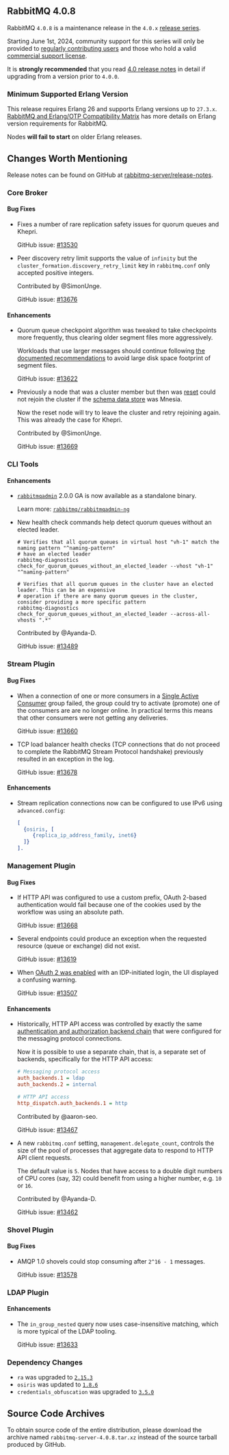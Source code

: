## RabbitMQ 4.0.8

RabbitMQ `4.0.8` is a maintenance release in the `4.0.x` [release series](https://www.rabbitmq.com/release-information).

Starting June 1st, 2024, community support for this series will only be provided to [regularly contributing users](https://github.com/rabbitmq/rabbitmq-server/blob/main/COMMUNITY_SUPPORT.md) and those
who hold a valid [commercial support license](https://tanzu.vmware.com/rabbitmq/oss).

It is **strongly recommended** that you read [4.0 release notes](https://github.com/rabbitmq/rabbitmq-server/releases/tag/v4.0.1)
in detail if upgrading from a version prior to `4.0.0`.


### Minimum Supported Erlang Version

This release requires Erlang 26 and supports Erlang versions up to `27.3.x`.
[RabbitMQ and Erlang/OTP Compatibility Matrix](https://www.rabbitmq.com/docs/which-erlang) has more details on
Erlang version requirements for RabbitMQ.

Nodes **will fail to start** on older Erlang releases.


## Changes Worth Mentioning

Release notes can be found on GitHub at [rabbitmq-server/release-notes](https://github.com/rabbitmq/rabbitmq-server/tree/v4.0.x/release-notes).

### Core Broker

#### Bug Fixes

 * Fixes a number of rare replication safety issues for quorum queues and Khepri.

   GitHub issue: [#13530](https://github.com/rabbitmq/rabbitmq-server/pull/13530)

 * Peer discovery retry limit supports the value of `infinity`
   but the `cluster_formation.discovery_retry_limit` key in `rabbitmq.conf` only accepted positive integers.

   Contributed by @SimonUnge.

   GitHub issue: [#13676](https://github.com/rabbitmq/rabbitmq-server/pull/13676)

#### Enhancements

 * Quorum queue checkpoint algorithm was tweaked to take checkpoints more frequently, thus
   clearing older segment files more aggressively.

   Workloads that use larger messages should continue following [the documented recommendations](https://www.rabbitmq.com/docs/quorum-queues#performance-tuning-large-messages) to
   avoid large disk space footprint of segment files.

   GitHub issue: [#13622](https://github.com/rabbitmq/rabbitmq-server/pull/13622)

 * Previously a node that was a cluster member but then was [reset](https://www.rabbitmq.com/docs/clustering#restarting-with-hostname-changes) could not
   rejoin the cluster if the [schema data store](https://www.rabbitmq.com/docs/metadata-store) was Mnesia.

   Now the reset node will try to leave the cluster and retry rejoining again.
   This was already the case for Khepri.

   Contributed by @SimonUnge.

   GitHub issue: [#13669](https://github.com/rabbitmq/rabbitmq-server/pull/13669)


### CLI Tools

#### Enhancements

 * [`rabbitmqadmin`](https://www.rabbitmq.com/docs/management-cli) 2.0.0 GA is now available as a standalone binary.

   Learn more: [`rabbitmq/rabbitmqadmin-ng`](https://github.com/rabbitmq/rabbitmqadmin-ng)

  * New health check commands help detect quorum queues without an elected leader.

    ```shell
    # Verifies that all quorum queues in virtual host "vh-1" match the naming pattern "^naming-pattern"
    # have an elected leader
    rabbitmq-diagnostics check_for_quorum_queues_without_an_elected_leader --vhost "vh-1" "^naming-pattern"

    # Verifies that all quorum queues in the cluster have an elected leader. This can be an expensive
    # operation if there are many quorum queues in the cluster, consider providing a more specific pattern
    rabbitmq-diagnostics check_for_quorum_queues_without_an_elected_leader --across-all-vhosts ".*"
    ```

    Contributed by @Ayanda-D.

    GitHub issue: [#13489](https://github.com/rabbitmq/rabbitmq-server/pull/13489/)


### Stream Plugin

#### Bug Fixes

 * When a connection of one or more consumers in a [Single Active Consumer](https://www.rabbitmq.com/docs/streams#single-active-consumer) group failed,
   the group could try to activate (promote) one of the consumers are are no longer online. In practical terms
   this means that other consumers were not getting any deliveries.

   GitHub issue: [#13660](https://github.com/rabbitmq/rabbitmq-server/pull/13660)

 * TCP load balancer health checks (TCP connections that do not proceed to complete the RabbitMQ Stream Protocol handshake)
   previously resulted in an exception in the log.

   GitHub issue: [#13678](https://github.com/rabbitmq/rabbitmq-server/pull/13678)

#### Enhancements

 * Stream replication connections now can be configured to use IPv6 using `advanced.config`:

   ```erl
   [
     {osiris, [
        {replica_ip_address_family, inet6}
     ]}
   ].
   ```


### Management Plugin

#### Bug Fixes

 * If HTTP API was configured to use a custom prefix, OAuth 2-based authentication would fail
   because one of the cookies used by the workflow was using an absolute path.

   GitHub issue: [#13668](https://github.com/rabbitmq/rabbitmq-server/pull/13668)

 * Several endpoints could produce an exception when the requested resource (queue or exchange) did not exist.

   GitHub issue: [#13619](https://github.com/rabbitmq/rabbitmq-server/pull/13619)

 * When [OAuth 2 was enabled](https://www.rabbitmq.com/docs/oauth2) with an IDP-initiated login,
   the UI displayed a confusing warning.

   GitHub issue: [#13507](https://github.com/rabbitmq/rabbitmq-server/pull/13507)

#### Enhancements

 * Historically, HTTP API access was controlled by exactly the same [authentication and authorization backend chain]()
   that were configured for the messaging protocol connections.

   Now it is possible to use a separate chain, that is, a separate set of backends, specifically for the HTTP API access:

   ```ini
   # Messaging protocol access
   auth_backends.1 = ldap
   auth_backends.2 = internal

   # HTTP API access
   http_dispatch.auth_backends.1 = http
   ```

   Contributed by @aaron-seo.

   GitHub issue: [#13467](https://github.com/rabbitmq/rabbitmq-server/pull/13467)

 * A new `rabbitmq.conf` setting, `management.delegate_count`, controls the size of the pool of processes
   that aggregate data to respond to HTTP API client requests.

   The default value is `5`. Nodes that have access to a double digit numbers of CPU cores (say, 32)
   could benefit from using a higher number, e.g. `10` or `16`.

   Contributed by @Ayanda-D.

   GitHub issue: [#13462](https://github.com/rabbitmq/rabbitmq-server/pull/13462)


### Shovel Plugin

#### Bug Fixes

 * AMQP 1.0 shovels could stop consuming after `2^16 - 1` messages.

   GitHub issue: [#13578](https://github.com/rabbitmq/rabbitmq-server/pull/13578)


### LDAP Plugin

#### Enhancements

 * The `in_group_nested` query now uses case-insensitive matching, which is more typical of the LDAP tooling.

   GitHub issue: [#13633](https://github.com/rabbitmq/rabbitmq-server/pull/13633)


### Dependency Changes

 * `ra` was upgraded to [`2.15.3`](https://github.com/rabbitmq/ra/releases)
 * `osiris` was updated to [`1.8.6`](https://github.com/rabbitmq/osiris/releases)
 * `credentials_obfuscation` was upgraded to [`3.5.0`](https://github.com/rabbitmq/credentials-obfuscation/releases)


## Source Code Archives

To obtain source code of the entire distribution, please download the archive named `rabbitmq-server-4.0.8.tar.xz`
instead of the source tarball produced by GitHub.

